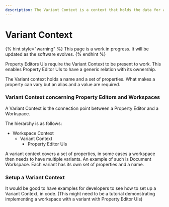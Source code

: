 ```yaml
---
description: The Variant Context is a context that holds the data for a set of properties.
---
```


# Variant Context

{% hint style="warning" %}
This page is a work in progress. It will be updated as the software evolves.
{% endhint %}

Property Editors UIs require the Variant Context to be present to work. This enables Property Editor UIs to have a generic relation with its ownership.

The Variant context holds a name and a set of properties. What makes a property can vary but an alias and a value are required.

### Variant Context concerning Property Editors and Workspaces

A Variant Context is the connection point between a Property Editor and a Workspace.

The hierarchy is as follows:

* Workspace Context
  * Variant Context
    * Property Editor UIs

A variant context covers a set of properties, in some cases a workspace then needs to have multiple variants. An example of such is Document Workspace. Each variant has its own set of properties and a name.

### Setup a Variant Context

It would be good to have examples for developers to see how to set up a Variant Context, in code. (This might need to be a tutorial demonstrating implementing a workspace with a variant with Property Editor UIs)
